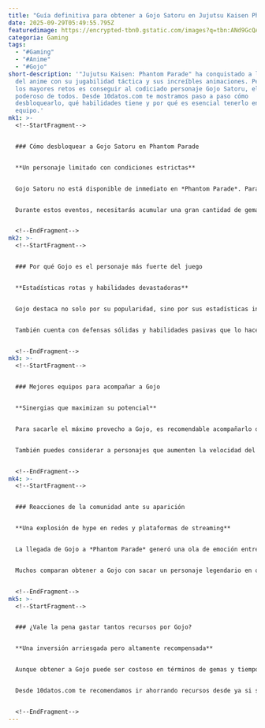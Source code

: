 ```yaml
---
title: "Guía definitiva para obtener a Gojo Satoru en Jujutsu Kaisen Phantom Parade "
date: 2025-09-29T05:49:55.795Z
featuredimage: https://encrypted-tbn0.gstatic.com/images?q=tbn:ANd9GcQAtrT_xjdB9Of338bX0MfAPfMKdhibUBxhnA&s
categoria: Gaming
tags:
  - "#Gaming"
  - "#Anime"
  - "#Gojo"
short-description: '"Jujutsu Kaisen: Phantom Parade" ha conquistado a los fans
  del anime con su jugabilidad táctica y sus increíbles animaciones. Pero uno de
  los mayores retos es conseguir al codiciado personaje Gojo Satoru, el más
  poderoso de todos. Desde 10datos.com te mostramos paso a paso cómo
  desbloquearlo, qué habilidades tiene y por qué es esencial tenerlo en tu
  equipo.'
mk1: >-
  <!--StartFragment-->


  ### Cómo desbloquear a Gojo Satoru en Phantom Parade


  **Un personaje limitado con condiciones estrictas**


  Gojo Satoru no está disponible de inmediato en *Phantom Parade*. Para obtenerlo, debes participar en banners especiales de invocación que solo aparecen en ciertos eventos limitados del juego. Su tasa de aparición es baja, lo que lo convierte en un personaje extremadamente raro.


  Durante estos eventos, necesitarás acumular una gran cantidad de gemas o tickets para aumentar tus probabilidades de invocarlo. En algunos casos, también puedes conseguirlo por puntos de fidelidad si llegas al límite de invocaciones sin suerte. Estar atento al calendario de eventos es clave para no perder tu oportunidad.


  <!--EndFragment-->
mk2: >-
  <!--StartFragment-->


  ### Por qué Gojo es el personaje más fuerte del juego


  **Estadísticas rotas y habilidades devastadoras**


  Gojo destaca no solo por su popularidad, sino por sus estadísticas increíblemente altas. Su habilidad "Limitless Void" puede atacar a todos los enemigos del campo, causando daño masivo y aplicando efectos de parálisis. Además, posee una de las mayores velocidades del juego, lo que le permite actuar primero en la mayoría de los combates.


  También cuenta con defensas sólidas y habilidades pasivas que lo hacen resistente al control de enemigos. En resumen, tener a Gojo en tu equipo equivale a tener un as bajo la manga, especialmente en los modos PvP y contra jefes de eventos.


  <!--EndFragment-->
mk3: >-
  <!--StartFragment-->


  ### Mejores equipos para acompañar a Gojo


  **Sinergias que maximizan su potencial**


  Para sacarle el máximo provecho a Gojo, es recomendable acompañarlo de personajes que puedan protegerlo o potenciar su ataque. Personajes como Nanami y Maki ofrecen sinergias defensivas y ofensivas que complementan muy bien su estilo de combate.


  También puedes considerar a personajes que aumenten la velocidad del equipo o que curen, como Shoko Ieiri, ya que Gojo puede quedar vulnerable si se enfoca todo el daño en él. El equilibrio entre daño, defensa y soporte es crucial para que Gojo brille al máximo.


  <!--EndFragment-->
mk4: >-
  <!--StartFragment-->


  ### Reacciones de la comunidad ante su aparición


  **Una explosión de hype en redes y plataformas de streaming**


  La llegada de Gojo a *Phantom Parade* generó una ola de emoción entre los fans. Twitter, TikTok y YouTube se llenaron de reacciones de jugadores mostrando cómo lo invocaron, sus animaciones exclusivas y sus habilidades en combate.


  Muchos comparan obtener a Gojo con sacar un personaje legendario en otros gachas. Su animación de entrada, donde se quita la venda de los ojos y lanza su técnica especial, se ha convertido en un clip viral. Sin duda, es uno de los momentos más satisfactorios del juego hasta ahora.


  <!--EndFragment-->
mk5: >-
  <!--StartFragment-->


  ### ¿Vale la pena gastar tantos recursos por Gojo?


  **Una inversión arriesgada pero altamente recompensada**


  Aunque obtener a Gojo puede ser costoso en términos de gemas y tiempo, la recompensa es notable. No solo es útil en todos los modos de juego, también se ha convertido en un símbolo de status entre los jugadores de Phantom Parade.


  Desde 10datos.com te recomendamos ir ahorrando recursos desde ya si sabes que viene un banner con él. Su impacto en el campo de batalla y el valor que aporta a largo plazo hacen que valga cada intento de invocación. Si buscas tener el mejor equipo posible, Gojo es simplemente imprescindible.


  <!--EndFragment-->
---
```

